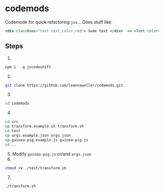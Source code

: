 # codemods
Codemode for quick refactoring `jsx`... Does stuff like:
```jsx
<div className="text text_color_red"> Some text </div>  => <Text color="red"> Some text </Text>
```
## Steps
1.
```js
npm i --g jscodeshift
```
2.
```sh
git clone https://github.com/leannaweller/codemods.git
```
3. 
```sh
cd codemods
```
4. 
```sh
cd src
cp transform.example.sh transform.sh
cd test
cp args.example.json args.json
cp guinea-pig.example.js guinea-pig.js
cd ..
```
5. Modify `guinea-pig.js` or/and `args.json`
6. 
```sh
chmod +x ./test/transform.sh
```
7. 
```sh
./transform.sh
```

